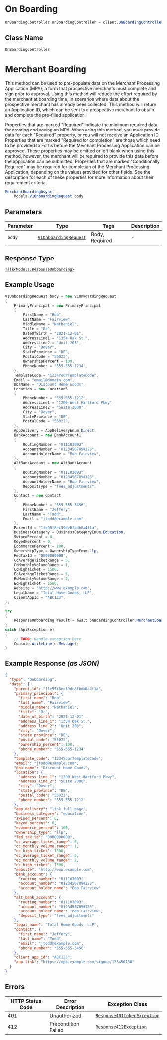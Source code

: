 # On Boarding

```csharp
OnBoardingController onBoardingController = client.OnBoardingController;
```

## Class Name

`OnBoardingController`


# Merchant Boarding

This method can be used to pre-populate data on the Merchant Processing Application (MPA), a form that prospective merchants must complete and sign prior to approval. Using this method will reduce the effort required by the merchant at boarding time, in scenarios where data about the prospective merchant has already been collected. This method will return an Application ID, which can be sent to a prospective merchant to obtain and complete the pre-filled application.

Properties that are marked "Required" indicate the minimum required data for creating and saving an MPA. When using this method, you must provide data for each "Required" property, or you will not receive an Application ID. Properties that are marked "Required for completion" are those which need to be provided to Fortis before the Merchant Processing Application can be approved. These properties may be omitted or left blank when using this method, however, the merchant will be required to provide this data before the application can be submitted. Properties that are marked "Conditionally Required" may be required for completion of the Merchant Processing Application, depending on the values provided for other fields. See the description for each of these properties for more information about their requirement criteria.

```csharp
MerchantBoardingAsync(
    Models.V1OnboardingRequest body)
```

## Parameters

| Parameter | Type | Tags | Description |
|  --- | --- | --- | --- |
| `body` | [`V1OnboardingRequest`](../../doc/models/v1-onboarding-request.md) | Body, Required | - |

## Response Type

[`Task<Models.ResponseOnboarding>`](../../doc/models/response-onboarding.md)

## Example Usage

```csharp
V1OnboardingRequest body = new V1OnboardingRequest
{
    PrimaryPrincipal = new PrimaryPrincipal
    {
        FirstName = "Bob",
        LastName = "Fairview",
        MiddleName = "Nathaniel",
        Title = "Dr",
        DateOfBirth = "2021-12-01",
        AddressLine1 = "1354 Oak St.",
        AddressLine2 = "Unit 203",
        City = "Dover",
        StateProvince = "DE",
        PostalCode = "55022",
        OwnershipPercent = 100,
        PhoneNumber = "555-555-1234",
    },
    TemplateCode = "1234YourTemplateCode",
    Email = "email@domain.com",
    DbaName = "Discount Home Goods",
    Location = new Location5
    {
        PhoneNumber = "555-555-1212",
        AddressLine1 = "1200 West Hartford Pkwy",
        AddressLine2 = "Suite 2000",
        City = "Dover",
        StateProvince = "DE",
        PostalCode = "55022",
    },
    AppDelivery = AppDeliveryEnum.Direct,
    BankAccount = new BankAccount1
    {
        RoutingNumber = "011103093",
        AccountNumber = "01234567890123",
        AccountHolderName = "Bob Fairview",
    },
    AltBankAccount = new AltBankAccount
    {
        RoutingNumber = "011103093",
        AccountNumber = "01234567890123",
        AccountHolderName = "Bob Fairview",
        DepositType = "fees_adjustments",
    },
    Contact = new Contact
    {
        PhoneNumber = "555-555-3456",
        FirstName = "Jeffery",
        LastName = "Todd",
        Email = "jtodd@example.com",
    },
    ParentId = "11e95f8ec39de8fbdb0a4f1a",
    BusinessCategory = BusinessCategoryEnum.Education,
    SwipedPercent = 0,
    KeyedPercent = 0,
    EcommercePercent = 100,
    OwnershipType = OwnershipTypeEnum.Llp,
    FedTaxId = "0000000000",
    CcAverageTicketRange = 5,
    CcMonthlyVolumeRange = 1,
    CcHighTicket = 1500,
    EcAverageTicketRange = 5,
    EcMonthlyVolumeRange = 2,
    EcHighTicket = 1500,
    Website = "http://www.example.com",
    LegalName = "Total Home Goods, LLP",
    ClientAppId = "ABC123",
};

try
{
    ResponseOnboarding result = await onBoardingController.MerchantBoardingAsync(body);
}
catch (ApiException e)
{
    // TODO: Handle exception here
    Console.WriteLine(e.Message);
}
```

## Example Response *(as JSON)*

```json
{
  "type": "Onboarding",
  "data": {
    "parent_id": "11e95f8ec39de8fbdb0a4f1a",
    "primary_principal": {
      "first_name": "Bob",
      "last_name": "Fairview",
      "middle_name": "Nathaniel",
      "title": "Dr",
      "date_of_birth": "2021-12-01",
      "address_line_1": "1354 Oak St.",
      "address_line_2": "Unit 203",
      "city": "Dover",
      "state_province": "DE",
      "postal_code": "55022",
      "ownership_percent": 100,
      "phone_number": "555-555-1234"
    },
    "template_code": "1234YourTemplateCode",
    "email": "jtodd@example.com",
    "dba_name": "Discount Home Goods",
    "location": {
      "address_line_1": "1200 West Hartford Pkwy",
      "address_line_2": "Suite 2000",
      "city": "Dover",
      "state_province": "DE",
      "postal_code": "55022",
      "phone_number": "555-555-1212"
    },
    "app_delivery": "link_full_page",
    "business_category": "education",
    "swiped_percent": 0,
    "keyed_percent": 0,
    "ecommerce_percent": 100,
    "ownership_type": "llp",
    "fed_tax_id": "0000000000",
    "cc_average_ticket_range": 5,
    "cc_monthly_volume_range": 1,
    "cc_high_ticket": 1500,
    "ec_average_ticket_range": 5,
    "ec_monthly_volume_range": 2,
    "ec_high_ticket": 1500,
    "website": "http://www.example.com",
    "bank_account": {
      "routing_number": "011103093",
      "account_number": "01234567890123",
      "account_holder_name": "Bob Fairview"
    },
    "alt_bank_account": {
      "routing_number": "011103093",
      "account_number": "01234567890123",
      "account_holder_name": "Bob Fairview",
      "deposit_type": "fees_adjustments"
    },
    "legal_name": "Total Home Goods, LLP",
    "contact": {
      "first_name": "Jeffery",
      "last_name": "Todd",
      "email": "jtodd@example.com",
      "phone_number": "555-555-3456"
    },
    "client_app_id": "ABC123",
    "app_link": "https://mpa.example.com/signup/123456788"
  }
}
```

## Errors

| HTTP Status Code | Error Description | Exception Class |
|  --- | --- | --- |
| 401 | Unauthorized | [`Response401tokenException`](../../doc/models/response-401-token-exception.md) |
| 412 | Precondition Failed | [`Response412Exception`](../../doc/models/response-412-exception.md) |

